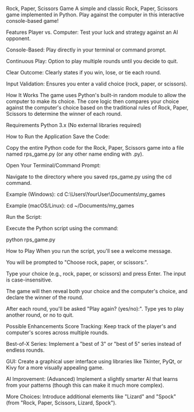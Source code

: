 Rock, Paper, Scissors Game
A simple and classic Rock, Paper, Scissors game implemented in Python. Play against the computer in this interactive console-based game!

Features
Player vs. Computer: Test your luck and strategy against an AI opponent.

Console-Based: Play directly in your terminal or command prompt.

Continuous Play: Option to play multiple rounds until you decide to quit.

Clear Outcome: Clearly states if you win, lose, or tie each round.

Input Validation: Ensures you enter a valid choice (rock, paper, or scissors).

How It Works
The game uses Python's built-in random module to allow the computer to make its choice. The core logic then compares your choice against the computer's choice based on the traditional rules of Rock, Paper, Scissors to determine the winner of each round.

Requirements
Python 3.x (No external libraries required)

How to Run the Application
Save the Code:

Copy the entire Python code for the Rock, Paper, Scissors game into a file named rps_game.py (or any other name ending with .py).

Open Your Terminal/Command Prompt:

Navigate to the directory where you saved rps_game.py using the cd command.

Example (Windows): cd C:\Users\YourUser\Documents\my_games

Example (macOS/Linux): cd ~/Documents/my_games

Run the Script:

Execute the Python script using the command:

python rps_game.py

How to Play
When you run the script, you'll see a welcome message.

You will be prompted to "Choose rock, paper, or scissors:".

Type your choice (e.g., rock, paper, or scissors) and press Enter. The input is case-insensitive.

The game will then reveal both your choice and the computer's choice, and declare the winner of the round.

After each round, you'll be asked "Play again? (yes/no):". Type yes to play another round, or no to quit.

Possible Enhancements
Score Tracking: Keep track of the player's and computer's scores across multiple rounds.

Best-of-X Series: Implement a "best of 3" or "best of 5" series instead of endless rounds.

GUI: Create a graphical user interface using libraries like Tkinter, PyQt, or Kivy for a more visually appealing game.

AI Improvement: (Advanced) Implement a slightly smarter AI that learns from your patterns (though this can make it much more complex).

More Choices: Introduce additional elements like "Lizard" and "Spock" (from "Rock, Paper, Scissors, Lizard, Spock").
